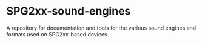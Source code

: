 # SPG2xx-sound-engines
A repository for documentation and tools for the various sound engines and formats used on SPG2xx-based devices.
